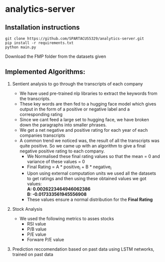 # analytics-server


## Installation instructions

``` 
git clone https://github.com/SPARTACUS5329/analytics-server.git
pip install -r requirements.txt 
python main.py 
```

Download the FMP folder from the datasets given

## Implemented Algorithms:

1. Sentient analysis to go through the transcripts of each company
    - We have used pre-trained nlp libraries to extract the keywords from the transcripts.
    - These key words are then fed to a hugging face model which gives output in the form of a positive or negative label and a corresponding rating
    - Since we cant feed a large set to hugging face, we have broken down the paragraphs into smaller phrases.
    - We get a net negative and positive rating for each year of each companies transcripts
    - A common trend we noticed was, the result of all the transcripts was quite positive. So we came up with an algorithm to give a final negative positive rating to each company.
        - We Normalised these final rating values so that the mean = 0 and variance of these values = 0 
        -  Final Rating = A * positive<sub>i</sub> + B * negative<sub>i</sub>
        - Upon using external computation units we used all the datasets to get ratings and then using these obtained values we got values:<br/>
                <b>A: 0.0026223464946062386<br/>
                B: -0.017333561945556908</b>
        - These values ensure a normal distribution for the <b> Final Rating</b>

2. Stock Analysis  
	- We used the following metrics to asses stocks
		- RSI value
		- P/B value
		- P/E value
		- Forware P/E value
		
3. Prediction reccomendation based on past data using LSTM networks, trained on past data
